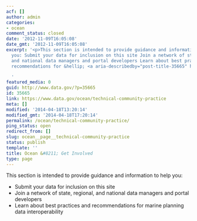 ```yaml
---
acf: []
author: admin
categories:
- ocean
comment_status: closed
date: '2012-11-09T16:05:08'
date_gmt: '2012-11-09T16:05:08'
excerpt: '<p>This section is intended to provide guidance and information to help
  you: Submit your data for inclusion on this site Join a network of state, regional,
  and national data managers and portal developers Learn about best practices and
  recommendations for &hellip; <a aria-describedby="post-title-35665" href="https://www.data.gov/ocean/technical-community-practice">Continued</a></p>

  '
featured_media: 0
guid: http://www.data.gov/?p=35665
id: 35665
link: https://www.data.gov/ocean/technical-community-practice
meta: []
modified: '2014-04-18T13:20:14'
modified_gmt: '2014-04-18T17:20:14'
permalink: /ocean/technical-community-practice/
ping_status: open
redirect_from: []
slug: ocean__page__technical-community-practice
status: publish
template: ''
title: Ocean &#8211; Get Involved
type: page
---
```

This section is intended to provide guidance and information to help you:



* Submit your data for inclusion on this site
* Join a network of state, regional, and national data managers and portal developers
* Learn about best practices and recommendations for marine planning data interoperability



